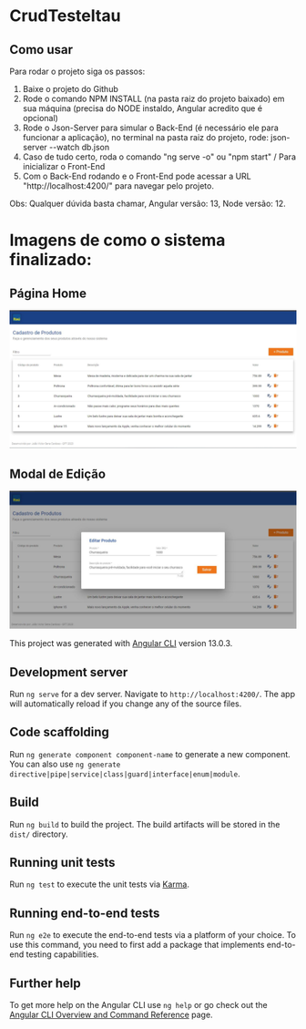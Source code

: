# CrudTesteItau

## Como usar
Para rodar o projeto siga os passos:
1. Baixe o projeto do Github
2. Rode o comando NPM INSTALL (na pasta raiz do projeto baixado) em sua máquina (precisa do NODE instaldo, Angular acredito que é opcional)
3. Rode o Json-Server para simular o Back-End (é necessário ele para funcionar a aplicação), no terminal na pasta raiz do projeto, rode: json-server --watch db.json
4. Caso de tudo certo, roda o comando "ng serve -o" ou "npm start" / Para inicializar o Front-End
5. Com o Back-End rodando e o Front-End pode acessar a URL "http://localhost:4200/" para navegar pelo projeto.

Obs: Qualquer dúvida basta chamar, Angular versão: 13, Node versão: 12.

# Imagens de como o sistema finalizado:

## Página Home
<img src="https://github.com/Joao-Sena/crud-teste-itau/blob/main/src/assets/home.JPG?raw=true">

## Modal de Edição
<img src="https://raw.githubusercontent.com/Joao-Sena/crud-teste-itau/main/src/assets/modal-editar-criar.JPG">

This project was generated with [Angular CLI](https://github.com/angular/angular-cli) version 13.0.3.

## Development server

Run `ng serve` for a dev server. Navigate to `http://localhost:4200/`. The app will automatically reload if you change any of the source files.

## Code scaffolding

Run `ng generate component component-name` to generate a new component. You can also use `ng generate directive|pipe|service|class|guard|interface|enum|module`.

## Build

Run `ng build` to build the project. The build artifacts will be stored in the `dist/` directory.

## Running unit tests

Run `ng test` to execute the unit tests via [Karma](https://karma-runner.github.io).

## Running end-to-end tests

Run `ng e2e` to execute the end-to-end tests via a platform of your choice. To use this command, you need to first add a package that implements end-to-end testing capabilities.

## Further help

To get more help on the Angular CLI use `ng help` or go check out the [Angular CLI Overview and Command Reference](https://angular.io/cli) page.
